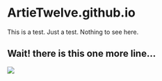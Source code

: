 # ArtieTwelve.github.io

This is a test. Just a test. Nothing to see here.

## Wait! there is this one more line...



![](https://i.gifer.com/embedded/download/7fyY.gif)

